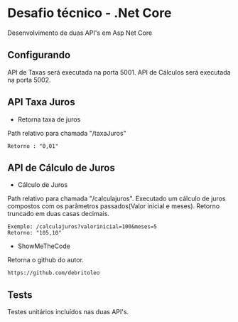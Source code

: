# Desafio técnico - .Net Core

Desenvolvimento de duas API's em Asp Net Core

## Configurando

API de Taxas será executada  na porta 5001.
API de Cálculos será executada na porta 5002.

## API Taxa Juros

- Retorna taxa de juros

Path relativo para chamada "/taxaJuros"
```
Retorno : "0,01"
```

## API de Cálculo de Juros

- Cálculo de Juros

Path relativo para chamada "/calculajuros". Executado um cálculo de juros compostos com os parâmetros passados(Valor inicial e meses). Retorno truncado em duas casas decimais.

```
Exemplo: /calculajuros?valorinicial=100&meses=5
Retorno: "105,10"
```
- ShowMeTheCode

Retorna o github do autor. 
```
https://github.com/debritoleo
```

## Tests

Testes unitários incluídos nas duas API's.
